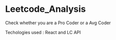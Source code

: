 # Leetcode_Analysis

Check whether you are a Pro Coder or a Avg Coder

Techologies used : React and LC API
